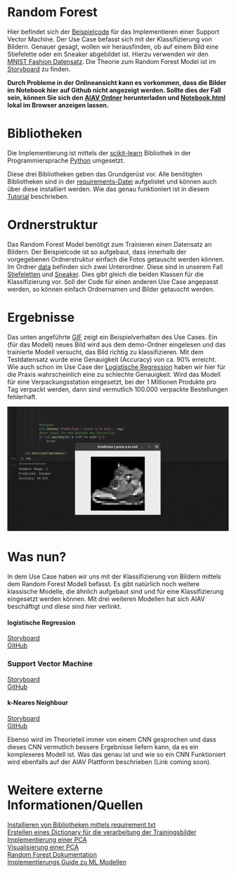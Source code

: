 # Random Forest 

Hier befindet sich der [Beispielcode](./miniUsecase15_RandomForest.ipynb) für das Implementieren einer Support Vector Machine. Der Use Case befasst sich mit der Klassifizierung von Bildern. Genauer gesagt, wollen wir herausfinden, ob auf einem Bild eine Stiefelette oder ein Sneaker abgebildet ist. Hierzu verwenden wir den [MNIST Fashion Datensatz](https://github.com/zalandoresearch/fashion-mnist). Die Theorie zum Random Forest Model ist im [Storyboard](15_Storyboard_Random_Forest.pdf) zu finden. 

__Durch Probleme in der Onlineansicht kann es vorkommen, dass die Bilder im Notebook hier auf Github nicht angezeigt werden. Sollte dies der Fall sein, können Sie sich den [AIAV Ordner](https://github.com/TW-Robotics/AIAV/archive/refs/heads/main.zip) herunterladen und [Notebook.html](Notebook.html) lokal im Browser anzeigen lassen.__

# Bibliotheken
Die Implementierung ist mittels der [scikit-learn](https://scikit-learn.org/stable/modules/svm.html) Bibliothek in der Programmiersprache [Python](https://docs.python.org/3/) umgesetzt.

Diese drei Bibliotheken geben das Grundgerüst vor. Alle benötigten Bibliotheken sind in der [requirements-Datei](./requirements.txt) aufgelistet und können auch über diese installiert werden. Wie das genau funktioniert ist in diesem [Tutorial](https://note.nkmk.me/en/python-pip-install-requirements/) beschrieben.

# Ordnerstruktur
 Das Random Forest Model benötigt zum Trainieren einen Datensatz an Bildern. Der Beispielcode ist so aufgebaut, dass innerhalb der vorgegebenen Ordnerstruktur einfach die Fotos getauscht werden können. Im Ordner [data](./data) befinden sich zwei Unterordner. Diese sind in unserem Fall [Stiefeletten](./data/Stiefeletten) und [Sneaker](./data/Sneaker). Dies gibt gleich die beiden Klassen für die Klassifizierung vor. Soll der Code für einen anderen Use Case angepasst werden, so können einfach Ordnernamen und Bilder getauscht werden. 


# Ergebnisse
Das unten angeführte [GIF](./demo.gif) zeigt ein Beispielverhalten des Use Cases. Ein (für das Modell) neues Bild wird aus dem demo-Ordner eingelesen und das trainierte Modell versucht, das Bild richtig zu klassifizieren. Mit dem Testdatensatz wurde eine Genauigkeit (Accuracy) von ca. 90% erreicht. Wie auch schon im Use Case der [Logistische Regression](http://www.aiav.technikum-wien.at/) haben wir hier für die Praxis wahrscheinlich eine zu schlechte Genauigkeit. Wird das Modell für eine Verpackungsstation eingesetzt, bei der 1 Millionen Produkte pro Tag verpackt werden, dann sind vermutlich 100.000 verpackte Bestellungen fehlerhaft. 

![Abbildung 1](demo.gif)



# Was nun? 
In dem Use Case haben wir uns mit der Klassifizierung von Bildern mittels dem Random Forest Modell befasst. Es gibt natürlich noch weitere klassische Modelle, die ähnlich aufgebaut sind und für eine Klassifizierung eingesetzt werden können. Mit drei weiteren Modellen hat sich AIAV beschäftigt und diese sind hier verlinkt. 

#### logistische Regression </br>
[Storyboard](http://www.aiav.technikum-wien.at/) </br>
[GitHub](https://github.com/TW-Robotics/AIAV/tree/devel_abdank/Logistische_Regression_fuer_Bildklassifizierung) </br>
### Support Vector Machine </br>
[Storyboard](http://www.aiav.technikum-wien.at/) </br>
[GitHub](https://github.com/TW-Robotics/AIAV/tree/devel_abdank/Support_Vector_Machine_fuer_Bildklassifizierung) </br>
#### k-Neares Neighbour </br>
[Storyboard](http://www.aiav.technikum-wien.at/) </br>
[GitHub](https://github.com/TW-Robotics/AIAV/tree/devel_abdank/kNearest_Neighbor_fuer_Bildklassifizierung) </br>



Ebenso wird im Theorieteil immer von einem CNN gesprochen und dass dieses CNN vermutlich bessere Ergebnisse liefern kann, da es ein komplexeres Modell ist. Was das genau ist und wie so ein CNN Funktioniert wird ebenfalls auf der AIAV Plattform beschrieben (Link coming soon).



# Weitere externe Informationen/Quellen
[Installieren von Bibliotheken mittels requirement.txt](https://note.nkmk.me/en/python-pip-install-requirements/) </br>
[Erstellen eines Dictionary für die verarbeitung der Trainingsbilder](https://kapernikov.com/tutorial-image-classification-with-scikit-learn/)</br>
[Implementierung einer PCA](https://medium.com/@sebastiannorena/pca-principal-components-analysis-applied-to-images-of-faces-d2fc2c083371)</br>
[Visualisierung einer PCA](https://jakevdp.github.io/PythonDataScienceHandbook/05.02-introducing-scikit-learn.html) </br>
[Random Forest Dokumentation](https://scikit-learn.org/stable/modules/generated/sklearn.ensemble.RandomForestClassifier.html)</br>
[Implementierungs Guide zu ML Modellen](https://rpubs.com/Sharon_1684/454441)</br>